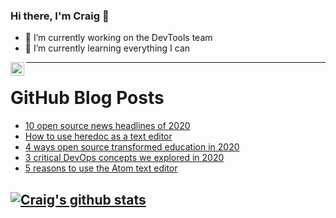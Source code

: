 ### Hi there, I'm Craig 👋

<!--
**CraigTeelFugro/CraigTeelFugro** is a ✨ _special_ ✨ repository because its `README.md` (this file) appears on your GitHub profile.

Here are some ideas to get you started:
-->

- 🔭 I’m currently working on the DevTools team
- 🌱 I’m currently learning everything I can

[<img align="left" alt="Craig Teel | LinkedIn" width="22px" src="https://cdn.jsdelivr.net/npm/simple-icons@v3/icons/linkedin.svg" />][linkedin]

---

# GitHub Blog Posts

<!-- BLOG-POST-LIST:START -->
- [10 open source news headlines of 2020](https://opensource.com/article/20/12/open-source-news)
- [How to use heredoc as a text editor](https://opensource.com/article/20/12/heredoc)
- [4 ways open source transformed education in 2020](https://opensource.com/article/20/12/open-source-education)
- [3 critical DevOps concepts we explored in 2020](https://opensource.com/article/20/12/devops)
- [5 reasons to use the Atom text editor](https://opensource.com/article/20/12/atom)
<!-- BLOG-POST-LIST:END -->

## [![Craig's github stats](https://github-readme-stats.vercel.app/api?username=craigteelfugro)](https://github.com/anuraghazra/github-readme-stats)


[linkedin]: https://linkedin.com/in/craig-teel-b8786771
